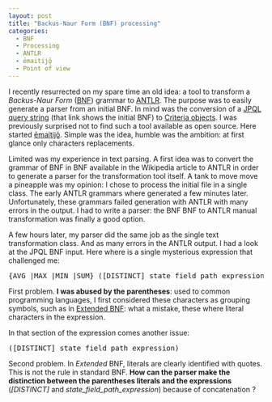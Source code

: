 ```yaml
---
layout: post 
title: "Backus-Naur Form (BNF) processing"
categories:
  - BNF
  - Processing
  - ANTLR
  - ēmaitijǭ
  - Point of view
---
```

<div itemprop="about" itemscope itemtype="http://schema.org/SoftwareApplication">
<p>
I recently resurrected on my spare time an old idea: a tool to transform a <em>Backus-Naur Form</em> (<a href="http://en.wikipedia.org/wiki/Backus%E2%80%93Naur_Form">BNF</a>) grammar to <a href="http://www.antlr.org/">ANTLR</a>. The purpose was to easily generate a parser from an initial BNF. In mind was the conversion of a <a href="http://docs.oracle.com/javaee/6/tutorial/doc/bnbuf.html">JPQL query string</a> (that link shows the initial BNF) to <a href="http://docs.oracle.com/javaee/6/tutorial/doc/gjitv.html">Criteria objects</a>. I was previously surprised not to find such a tool available as open source. Here started <a href="https://github.com/bdulac/emaitijo/">ēmaitijǭ</a>. Simple was the idea, humble was the ambition: at first glance only characters replacements.
</p>
<p>
Limited was my experience in text parsing. A first idea was to convert the grammar of BNF in BNF available in the Wikipedia article to ANTLR in order to generate a parser for the transformation tool itself. A tank to move move a pineapple was my opinion: I chose to process the initial file in a single class. The early ANTLR grammars where generated a few minutes later. Unfortunately, these grammars failed generation with ANTLR with many errors in the output. I had to write a parser: the BNF BNF to ANTLR manual transformation was finally a good option. 
</p>
<p>
A few hours later, my parser did the same job as the single text transformation class. And as many errors in the ANTLR output. I had a look at the JPQL BNF input. Here where is a single mysterious expression that challenged me:
</p>
<pre>{AVG |MAX |MIN |SUM} ([DISTINCT] state_field_path_expression) | COUNT ([DISTINCT] identification_variable | state_field_path_expression | single_valued_association_path_expression)
</pre>
<p>
First problem. <b>I was abused by the parentheses</b>: used to common programming languages, I first considered these characters as grouping symbols, such as in <a href="http://en.wikipedia.org/wiki/Extended_Backus%E2%80%93Naur_Form">Extended BNF</a>: what a mistake, these where literal characters in the expression. 
</p>
<p>
In that section of the expression comes another issue:
</p>
<pre>([DISTINCT] state_field_path_expression)</pre>
<p>Second problem. In <em>Extended</em> BNF, literals are clearly identified with quotes. This is not the rule in standard BNF. <b>How can the parser make the distinction between the parentheses literals and the expressions</b> (<em>[DISTINCT]</em> and <em>state_field_path_expression</em>) because of concatenation ?
</p>
</div>
